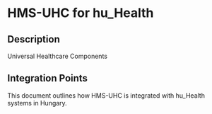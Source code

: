 # HMS-UHC for hu_Health

## Description

Universal Healthcare Components

## Integration Points

This document outlines how HMS-UHC is integrated with hu_Health systems in Hungary.
